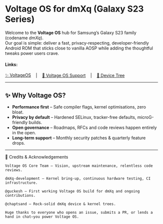 # Voltage OS for **dmXq** (Galaxy S23 Series)

Welcome to the **Voltage OS** hub for Samsung’s Galaxy S23 family (codename *dmXq*).  
Our goal is simple: deliver a fast, privacy-respecting, developer-friendly Android ROM that sticks close to vanilla AOSP while adding the thoughtful tweaks power users crave.

#### Links:
<span style="display:inline-flex; align-items:center; gap:12px;">
  <a href="https://github.com/VoltageOS" target="_blank" rel="noopener noreferrer">
   ✨ VoltageOS
  </a>
 &nbsp|&nbsp
   <a href="https://t.me/VoltageOS" target="_blank" rel="noopener noreferrer">
    💬 Voltage&nbsp;OS&nbsp;Support
  </a>
  &nbsp|&nbsp
  <a href="https://github.com/dmXq-development)" target="_blank" rel="noopener noreferrer">
   🚀 Device&nbsp;Tree
  </a>
</span>

---

## ✨ Why Voltage OS?

- **Performance first** – Safe compiler flags, kernel optimisations, zero bloat.  
- **Privacy by default** – Hardened SELinux, tracker-free defaults, microG-friendly builds.  
- **Open governance** – Roadmaps, RFCs and code reviews happen entirely in the open.  
- **Long-term support** – Monthly security patches & quarterly feature drops.

---

🙌 Credits & Acknowledgements

    Voltage OS Core Team – Vision, upstream maintenance, relentless code reviews.

    dmXq-development – Kernel bring-up, continuous hardware testing, CI infrastructure.

    @guckesh – First working Voltage OS build for dmXq and ongoing contributions.

    @chaptsand – Rock-solid dmXq device & kernel trees.

    Huge thanks to everyone who opens an issue, submits a PR, or lends a hand in chat—you power Voltage OS.
